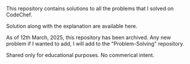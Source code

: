 This repository contains solutions to all the problems that I solved on CodeChef.

Solution along with the explanation are available here.

As of 12th March, 2025, this repository has been archived. Any new problem if I wanted to add, I will add to the "Problem-Solving" repository.

Shared only for educational purposes. No commerical intent.
